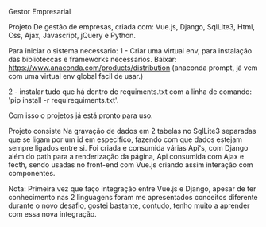  Gestor Empresarial


Projeto De gestão de empresas, criada com: Vue.js, Django, SqlLite3, Html, Css, Ajax, Javascript, jQuery e Python.

Para iniciar o sistema necessario:
1 - Criar uma virtual env, para instalação das biblioteccas e frameworks necessarios. Baixar: https://www.anaconda.com/products/distribution (anaconda prompt, já vem com uma virtual env global facil de usar.)

2 - instalar tudo que há dentro de requiments.txt com a linha de comando: 'pip install -r requirequiments.txt'.

Com isso o projetos já está pronto para uso.

Projeto consiste Na gravação de dados em 2 tabelas no SqlLite3 separadas que se ligam por um id em especifico, fazendo com que dados estejam sempre ligados entre si. Foi criada e consumida várias Api's, com Django além do path para a renderização da página,  Api consumida com Ajax e fecth, sendo usadas no front-end com Vue.js criando assim interação com componentes.

Nota: Primeira vez que faço integração entre Vue.js e Django, apesar de ter conhecimento nas 2 linguagens foram me apresentados conceitos diferente durante o novo desafio, gostei bastante, contudo, tenho muito a aprender com essa nova integração.
